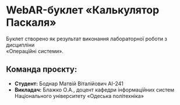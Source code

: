 # WebAR-буклет «Калькулятор Паскаля»
Буклет створено як результат виконання лабораторної роботи з дисципліни  
«Операційні системи».

## **Команда проєкту:**
- **Студент:** Боднар Матвій Віталійович АІ-241
- **Викладач:** Блажко О.А., доцент кафедри інформаційних систем  Національного університету «Одеська політехніка»
